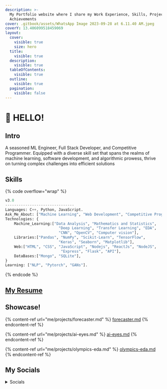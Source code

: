 ```yaml
---
description: >-
  My Portfolio website where I share my Work Experience, Skills, Projects and
  Achievements
cover: .gitbook/assets/WhatsApp Image 2023-09-28 at 6.11.40 AM.jpeg
coverY: 13.406099518459069
layout:
  cover:
    visible: true
    size: hero
  title:
    visible: true
  description:
    visible: true
  tableOfContents:
    visible: true
  outline:
    visible: true
  pagination:
    visible: false
---
```


# 👋 HELLO!

## Intro&#x20;

&#x20;A seasoned ML Engineer, Full Stack Developer, and Competitive Programmer. Equipped with a diverse skill set that spans the realms of machine learning, software development, and algorithmic prowess, thrive on turning complex challenges into efficient solutions

## Skills

{% code overflow="wrap" %}
```python
v3.0
-------------------------------
Languages: C++, Python, JavaScript.
Ask_Me_About: ["Machine Learning", "Web Development", "Competitive Programming"]
Technologies: {
    Machine_Learning:["Data Analysis", "Mathematics and Statistics",
                        "Deep Learning", "Transfer Learning", "EDA", 
                        "CNN", "OpenCV", "Computer vision"],
    Libraries:["Pandas", "NumPy", "Scikit-Learn", "TensorFlow",
                        "Keras", "Seaborn", "Matplotlib"],
    Web:["HTML", "CSS", "JavaScript", "Nodejs", "ReactJs", "NodeJS",
                         "Express", "Flask", "API"],
    DataBases:["Mongo", "SQLite"],
}
Learning: ["NLP", "Pytorch", "GANs"].

```
{% endcode %}

## [My Resume](https://drive.google.com/file/d/1\_lF1p9paQDvlcaY8PAfloR\_FJQu5adpT/view)

## Showcase!

{% content-ref url="me/projects/forecaster.md" %}
[forecaster.md](me/projects/forecaster.md)
{% endcontent-ref %}

{% content-ref url="me/projects/ai-eyes.md" %}
[ai-eyes.md](me/projects/ai-eyes.md)
{% endcontent-ref %}

{% content-ref url="me/projects/olympics-eda.md" %}
[olympics-eda.md](me/projects/olympics-eda.md)
{% endcontent-ref %}

## My Socials

<details>

<summary>Socials</summary>

[GitHub](https://github.com/JatinSingh28)

[LinkedIn](https://www.linkedin.com/in/jatinsingh28/)

[Resume](https://drive.google.com/file/d/1\_lF1p9paQDvlcaY8PAfloR\_FJQu5adpT/view)

[Twitter](https://twitter.com/jatin\_singh\_28)

[Instagram](https://www.instagram.com/jatin\_singh.28/)

</details>
